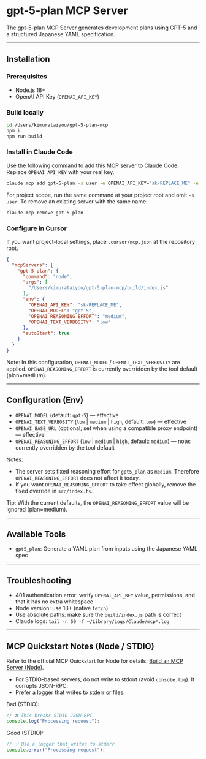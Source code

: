 # gpt-5-plan MCP Server

The gpt-5-plan MCP Server generates development plans using GPT-5 and a structured Japanese YAML specification.

---

## Installation

### Prerequisites
- Node.js 18+
- OpenAI API Key (`OPENAI_API_KEY`)

### Build locally
```bash
cd /Users/kimurataiyou/gpt-5-plan-mcp
npm i
npm run build
```

### Install in Claude Code
Use the following command to add this MCP server to Claude Code. Replace `OPENAI_API_KEY` with your real key.

```bash
claude mcp add gpt-5-plan -s user -e OPENAI_API_KEY="sk-REPLACE_ME" -e OPENAI_MODEL="gpt-5" -e OPENAI_REASONING_EFFORT="high" -e OPENAI_TEXT_VERBOSITY="low" -- $(which node) /Users/kimurataiyou/gpt-5-plan-mcp/build/index.js
```

For project scope, run the same command at your project root and omit `-s user`.
To remove an existing server with the same name:

```bash
claude mcp remove gpt-5-plan
```

### Configure in Cursor
If you want project-local settings, place `.cursor/mcp.json` at the repository root.

```json
{
  "mcpServers": {
    "gpt-5-plan": {
      "command": "node",
      "args": [
        "/Users/kimurataiyou/gpt-5-plan-mcp/build/index.js"
      ],
      "env": {
        "OPENAI_API_KEY": "sk-REPLACE_ME",
        "OPENAI_MODEL": "gpt-5",
        "OPENAI_REASONING_EFFORT": "medium",
        "OPENAI_TEXT_VERBOSITY": "low"
      },
      "autoStart": true
    }
  }
}
```

Note: In this configuration, `OPENAI_MODEL` / `OPENAI_TEXT_VERBOSITY` are applied. `OPENAI_REASONING_EFFORT` is currently overridden by the tool default (plan=medium).

---

## Configuration (Env)

- `OPENAI_MODEL` (default: `gpt-5`) — effective
- `OPENAI_TEXT_VERBOSITY` (`low` | `medium` | `high`, default: `low`) — effective
- `OPENAI_BASE_URL` (optional; set when using a compatible proxy endpoint) — effective
- `OPENAI_REASONING_EFFORT` (`low` | `medium` | `high`, default: `medium`) — note: currently overridden by the tool default

Notes:
- The server sets fixed reasoning effort for `gpt5_plan` as `medium`. Therefore `OPENAI_REASONING_EFFORT` does not affect it today.
- If you want `OPENAI_REASONING_EFFORT` to take effect globally, remove the fixed override in `src/index.ts`.

Tip: With the current defaults, the `OPENAI_REASONING_EFFORT` value will be ignored (plan=medium).

---

## Available Tools

- `gpt5_plan`: Generate a YAML plan from inputs using the Japanese YAML spec

---

## Troubleshooting

- 401 authentication error: verify `OPENAI_API_KEY` value, permissions, and that it has no extra whitespace
- Node version: use 18+ (native `fetch`)
- Use absolute paths: make sure the `build/index.js` path is correct
- Claude logs: `tail -n 50 -f ~/Library/Logs/Claude/mcp*.log`

---

## MCP Quickstart Notes (Node / STDIO)

Refer to the official MCP Quickstart for Node for details: [Build an MCP Server (Node)](https://modelcontextprotocol.io/quickstart/server#node).

- For STDIO-based servers, do not write to stdout (avoid `console.log`). It corrupts JSON-RPC.
- Prefer a logger that writes to stderr or files.

Bad (STDIO):
```js
// ❌ This breaks STDIO JSON-RPC
console.log("Processing request");
```

Good (STDIO):
```js
// ✅ Use a logger that writes to stderr
console.error("Processing request");
```
